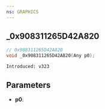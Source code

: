 ```yaml
---
ns: GRAPHICS
---
```

## _0x908311265D42A820

```c
// 0x908311265D42A820
void _0x908311265D42A820(Any p0);
```

```
Introduced: v323
```

## Parameters
* **p0**:

